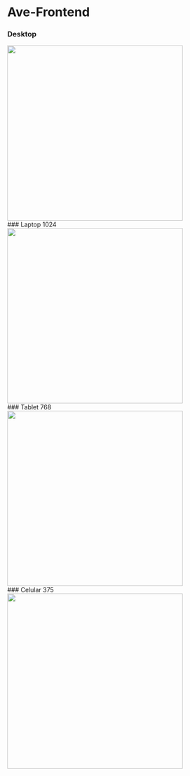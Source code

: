 # Ave-Frontend

### Desktop
<img width="400px" src="https://user-images.githubusercontent.com/73114495/211117768-9a0eeab0-b35a-4b2f-aa79-0d7ab97a45f5.png"/>
<br>
### Laptop 1024
<img width="400px" src="https://user-images.githubusercontent.com/73114495/211117778-41238b44-7f60-45e2-a795-f46c12912b0d.png"/>
<br>
### Tablet 768
<img width="400px" src="https://user-images.githubusercontent.com/73114495/211117795-382a7424-ba4b-42b1-a6d0-2064db0a310d.png"/>
<br>
### Celular 375
<img width="400px" src="https://user-images.githubusercontent.com/73114495/211117808-53e15474-b283-4709-ad99-8706e2297552.png"/>
